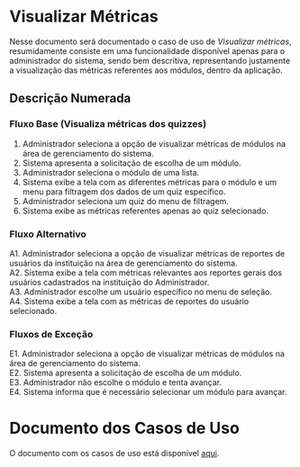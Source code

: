 # Visualizar Métricas

Nesse documento será documentado o caso de uso de *Visualizar métricas*, resumidamente consiste em uma funcionalidade disponível apenas para o administrador do sistema, sendo bem descritiva, representando justamente a visualização das métricas referentes aos módulos, dentro da aplicação.

## Descrição Numerada

### Fluxo Base (Visualiza métricas dos quizzes)

1. Administrador seleciona a opção de visualizar métricas de módulos na área de gerenciamento do sistema.
2. Sistema apresenta a solicitação de escolha de um módulo.
3. Administrador seleciona o módulo de uma lista.
4. Sistema exibe a tela com as diferentes métricas para o módulo e um menu para filtragem dos dados de um quiz específico.
5. Administrador seleciona um quiz do menu de filtragem.
6. Sistema exibe as métricas referentes apenas ao quiz selecionado.

### Fluxo Alternativo

A1. Administrador seleciona a opção de visualizar métricas de reportes de usuários da instituição na área de gerenciamento do sistema. <br>
A2. Sistema exibe a tela com métricas relevantes aos reportes gerais dos usuários cadastrados na instituição do Administrador. <br>
A3. Administrador escolhe um usuário específico no menu de seleção.<br>
A4. Sistema exibe a tela com as métricas de reportes do usuário selecionado.<br>


### Fluxos de Exceção

E1. Administrador seleciona a opção de visualizar métricas de módulos na área de gerenciamento do sistema.<br>
E2. Sistema apresenta a solicitação de escolha de um módulo.<br>
E3. Administrador não escolhe o módulo e tenta avançar.<br>
E4. Sistema informa que é necessário selecionar um módulo para avançar.<br>

# Documento dos Casos de Uso

O documento com os casos de uso está disponível [aqui](https://lucid.app/lucidchart/2177ac08-1b4a-401c-9047-ee3df682c233/edit?viewport_loc=-61%2C-203%2C2130%2C996%2C0_0&invitationId=inv_31318015-e18b-4767-9aa8-2501d5bbfde3#).
